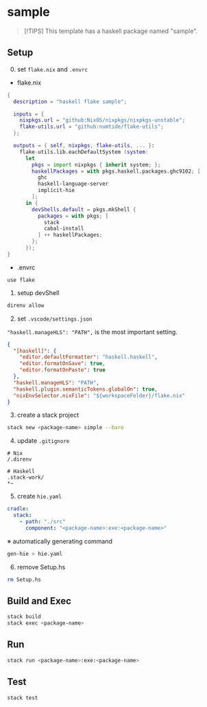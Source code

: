 # sample

> [!TIPS]
> This template has a haskell package named "sample".

## Setup

0. set `flake.nix` and `.envrc`

- flake.nix

```nix
{
  description = "haskell flake sample";

  inputs = {
    nixpkgs.url = "github:NixOS/nixpkgs/nixpkgs-unstable";
    flake-utils.url = "github:numtide/flake-utils";
  };

  outputs = { self, nixpkgs, flake-utils, ... }:
    flake-utils.lib.eachDefaultSystem (system:
      let
        pkgs = import nixpkgs { inherit system; };
        haskellPackages = with pkgs.haskell.packages.ghc9102; [
          ghc
          haskell-language-server
          implicit-hie
        ];
      in {
        devShells.default = pkgs.mkShell {
          packages = with pkgs; [
            stack
            cabal-install
          ] ++ haskellPackages;
        };
      });
}
```

- .envrc

```
use flake
```

1. setup devShell

```sh
direnv allow
```

2. set `.vscode/settings.json`

`"haskell.manageHLS": "PATH",` is the most important setting.

```json
{
  "[haskell]": {
    "editor.defaultFormatter": "haskell.haskell",
    "editor.formatOnSave": true,
    "editor.formatOnPaste": true
  },
  "haskell.manageHLS": "PATH",
  "haskell.plugin.semanticTokens.globalOn": true,
  "nixEnvSelector.nixFile": "${workspaceFolder}/flake.nix"
}
```

3. create a stack project

```sh
stack new <package-name> simple --bare
```

4. update `.gitignore`

```
# Nix
/.direnv

# Haskell
.stack-work/
*~
```

5. create `hie.yaml`

```yaml
cradle:
  stack:
    - path: "./src"
      component: "<package-name>:exe:<package-name>"
```

※ automatically generating command

```sh
gen-hie > hie.yaml
```

6. remove Setup.hs

```sh
rm Setup.hs
```

## Build and Exec

```sh
stack build
stack exec <package-name>
```

## Run

```sh
stack run <package-name>:exe:<package-name>
```

## Test

```sh
stack test
```
